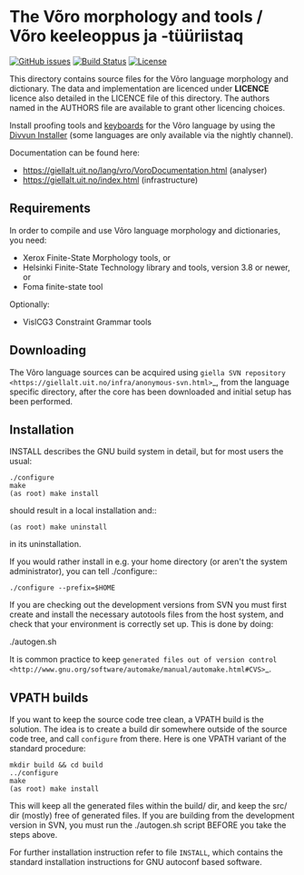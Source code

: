  The Võro morphology and tools / Võro keeleoppus ja -tüüriistaq
================================================================

[![GitHub issues](https://img.shields.io/github/issues-raw/giellalt/lang-vro)](https://github.com/giellalt/lang-vro/issues)
[![Build Status](https://github.com/giellalt/lang-vro/workflows/Speller%20CI+CD/badge.svg)](https://github.com/giellalt/lang-vro/actions)
[![License](https://img.shields.io/github/license/giellalt/lang-vro)](https://raw.githubusercontent.com/giellalt/lang-vro/develop/LICENSE)

This directory contains source files for the Võro language morphology
and dictionary. The data and implementation are licenced under __LICENCE__
licence also detailed in the LICENCE file of this directory. The authors named
in the AUTHORS file are available to grant other licencing choices.

Install proofing tools and [keyboards](https://github.com/giellalt/keyboard-vro)
for the Võro language by using the [Divvun Installer](http://divvun.no)
(some languages are only available via the nightly channel).

Documentation can be found here:

* https://giellalt.uit.no/lang/vro/VoroDocumentation.html (analyser)
* https://giellalt.uit.no/index.html (infrastructure)

Requirements
------------

In order to compile and use Võro language morphology and dictionaries,
you need:

* Xerox Finite-State Morphology tools, or
* Helsinki Finite-State Technology library and tools, version 3.8 or newer, or
* Foma finite-state tool

Optionally:

* VislCG3 Constraint Grammar tools

Downloading
-----------

The Võro language sources can be acquired using `giella SVN
repository <https://giellalt.uit.no/infra/anonymous-svn.html>`_, from the
language specific directory, after the core has been downloaded and initial
setup has been performed.

Installation
------------

INSTALL describes the GNU build system in detail, but for most users the usual:

	./configure
	make
	(as root) make install

should result in a local installation and::

	(as root) make uninstall

in its uninstallation.

If you would rather install in e.g. your home directory
(or aren't the system administrator), you can tell ./configure::

    ./configure --prefix=$HOME

If you are checking out the development versions from SVN you must first create
and install the necessary autotools files from the host system, and check that
your environment is correctly set up. This is done by doing:

  ./autogen.sh

It is common practice to keep `generated files out of version control
<http://www.gnu.org/software/automake/manual/automake.html#CVS>`_.

VPATH builds
------------

If you want to keep the source code tree clean, a VPATH build is the solution.
The idea is to create a build dir somewhere outside of the source code tree,
and call `configure` from there. Here is one VPATH variant of the standard
procedure:

	mkdir build && cd build
	../configure
	make
	(as root) make install

This will keep all the generated files within the build/ dir, and keep the src/
dir (mostly) free of generated files. If you are building from the development
version in SVN, you must run the ./autogen.sh script BEFORE you take the steps
above.

For further installation instruction refer to file ``INSTALL``, which contains
the standard installation instructions for GNU autoconf based software.
